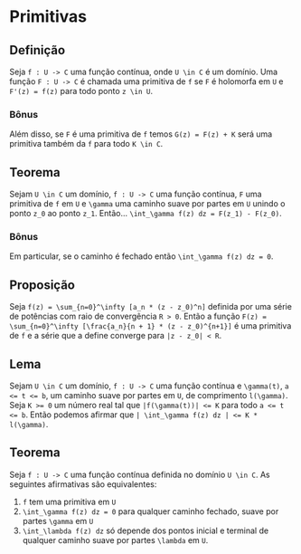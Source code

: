 Primitivas
==========

Definição
---------
Seja `f : U -> C` uma função contínua, onde `U \in C` é um domínio.
Uma função `F : U -> C` é chamada uma primitiva de `f` se
`F` é holomorfa em `U` e `F'(z) = f(z)` para todo ponto `z \in U`.

### Bônus
Além disso, se `F` é uma primitiva de `f` temos `G(z) = F(z) + K`
será uma primitiva também da `f` para todo `K \in C`.

Teorema
-------
Sejam `U \in C` um domínio, `f : U -> C` uma função contínua,
`F` uma primitiva de `f` em `U` e `\gamma` uma caminho suave por partes
em `U` unindo o ponto `z_0` ao ponto `z_1`. Então...
`\int_\gamma f(z) dz = F(z_1) - F(z_0)`.

### Bônus
Em particular, se o caminho é fechado então
`\int_\gamma f(z) dz = 0`.

Proposição
----------
Seja `f(z) = \sum_{n=0}^\infty [a_n * (z - z_0)^n]` definida por uma série de potências
com raio de convergência `R > 0`. Então a função
`F(z) = \sum_{n=0}^\infty [\frac{a_n}{n + 1} * (z - z_0)^{n+1}]`
é uma primitiva de `f` e a série que a define converge para `|z - z_0| < R`.

Lema
----
Sejam `U \in C` um domínio, `f : U -> C` uma função contínua e `\gamma(t)`, `a <= t <= b`,
um caminho suave por partes em `U`, de comprimento `l(\gamma)`. Seja `K >= 0` um número
real tal que `|f(\gamma(t))| <= K` para todo `a <= t <= b`. Então podemos afirmar que
`| \int_\gamma f(z) dz | <= K * l(\gamma)`.

Teorema
-------
Seja `f : U -> C` uma função contínua definida no domínio `U \in C`.
As seguintes afirmativas são equivalentes:
1. `f` tem uma primitiva em `U`
2. `\int_\gamma f(z) dz = 0` para qualquer caminho fechado, suave por partes `\gamma` em `U`
3. `\int_\lambda f(z) dz` só depende dos pontos inicial e terminal de qualquer caminho suave por partes `\lambda` em `U`.
